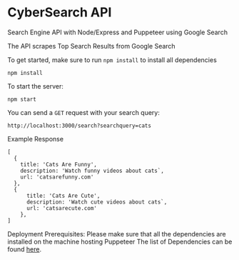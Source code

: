 # CyberSearch API

Search Engine API with Node/Express and Puppeteer using Google Search

The API scrapes Top Search Results from Google Search

To get started, make sure to run `npm install` to install all dependencies
```
npm install
```

To start the server:
```
npm start
```

You can send a `GET` request with your search query:
```
http://localhost:3000/search?searchquery=cats
```

Example Response
```
[
  {
    title: 'Cats Are Funny',
    description: 'Watch funny videos about cats`,
    url: 'catsarefunny.com'
  },
  {
      title: 'Cats Are Cute',
      description: 'Watch cute videos about cats`,
      url: 'catsarecute.com'
    },
]
```
Deployment Prerequisites:
Please make sure that all the dependencies are installed on the machine hosting Puppeteer
The list of Dependencies can be found <a href="https://github.com/puppeteer/puppeteer/blob/master/docs/troubleshooting.md#chrome-headless-doesnt-launch-on-unix">here</a>.
